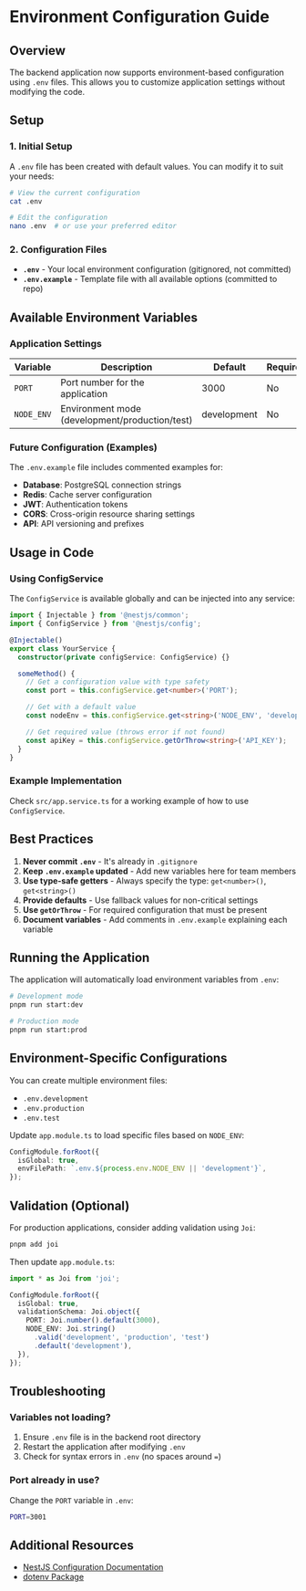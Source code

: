 # Environment Configuration Guide

## Overview

The backend application now supports environment-based configuration using `.env` files. This allows you to customize application settings without modifying the code.

## Setup

### 1. Initial Setup

A `.env` file has been created with default values. You can modify it to suit your needs:

```bash
# View the current configuration
cat .env

# Edit the configuration
nano .env  # or use your preferred editor
```

### 2. Configuration Files

- **`.env`** - Your local environment configuration (gitignored, not committed)
- **`.env.example`** - Template file with all available options (committed to repo)

## Available Environment Variables

### Application Settings

| Variable   | Description                                    | Default     | Required |
| ---------- | ---------------------------------------------- | ----------- | -------- |
| `PORT`     | Port number for the application                | 3000        | No       |
| `NODE_ENV` | Environment mode (development/production/test) | development | No       |

### Future Configuration (Examples)

The `.env.example` file includes commented examples for:

- **Database**: PostgreSQL connection strings
- **Redis**: Cache server configuration
- **JWT**: Authentication tokens
- **CORS**: Cross-origin resource sharing settings
- **API**: API versioning and prefixes

## Usage in Code

### Using ConfigService

The `ConfigService` is available globally and can be injected into any service:

```typescript
import { Injectable } from '@nestjs/common';
import { ConfigService } from '@nestjs/config';

@Injectable()
export class YourService {
  constructor(private configService: ConfigService) {}

  someMethod() {
    // Get a configuration value with type safety
    const port = this.configService.get<number>('PORT');

    // Get with a default value
    const nodeEnv = this.configService.get<string>('NODE_ENV', 'development');

    // Get required value (throws error if not found)
    const apiKey = this.configService.getOrThrow<string>('API_KEY');
  }
}
```

### Example Implementation

Check `src/app.service.ts` for a working example of how to use `ConfigService`.

## Best Practices

1. **Never commit `.env`** - It's already in `.gitignore`
2. **Keep `.env.example` updated** - Add new variables here for team members
3. **Use type-safe getters** - Always specify the type: `get<number>()`, `get<string>()`
4. **Provide defaults** - Use fallback values for non-critical settings
5. **Use `getOrThrow`** - For required configuration that must be present
6. **Document variables** - Add comments in `.env.example` explaining each variable

## Running the Application

The application will automatically load environment variables from `.env`:

```bash
# Development mode
pnpm run start:dev

# Production mode
pnpm run start:prod
```

## Environment-Specific Configurations

You can create multiple environment files:

- `.env.development`
- `.env.production`
- `.env.test`

Update `app.module.ts` to load specific files based on `NODE_ENV`:

```typescript
ConfigModule.forRoot({
  isGlobal: true,
  envFilePath: `.env.${process.env.NODE_ENV || 'development'}`,
});
```

## Validation (Optional)

For production applications, consider adding validation using `Joi`:

```bash
pnpm add joi
```

Then update `app.module.ts`:

```typescript
import * as Joi from 'joi';

ConfigModule.forRoot({
  isGlobal: true,
  validationSchema: Joi.object({
    PORT: Joi.number().default(3000),
    NODE_ENV: Joi.string()
      .valid('development', 'production', 'test')
      .default('development'),
  }),
});
```

## Troubleshooting

### Variables not loading?

1. Ensure `.env` file is in the backend root directory
2. Restart the application after modifying `.env`
3. Check for syntax errors in `.env` (no spaces around `=`)

### Port already in use?

Change the `PORT` variable in `.env`:

```bash
PORT=3001
```

## Additional Resources

- [NestJS Configuration Documentation](https://docs.nestjs.com/techniques/configuration)
- [dotenv Package](https://github.com/motdotla/dotenv)
